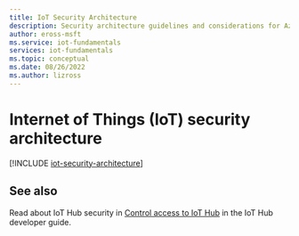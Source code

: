 ```yaml
---
title: IoT Security Architecture
description: Security architecture guidelines and considerations for Azure IoT solutions
author: eross-msft
ms.service: iot-fundamentals
services: iot-fundamentals
ms.topic: conceptual
ms.date: 08/26/2022
ms.author: lizross
---
```

# Internet of Things (IoT) security architecture

[!INCLUDE [iot-security-architecture](../../includes/iot-security-architecture.md)]

## See also

Read about IoT Hub security in [Control access to IoT Hub](../iot-hub/iot-hub-devguide-security.md) in the IoT Hub developer guide.
